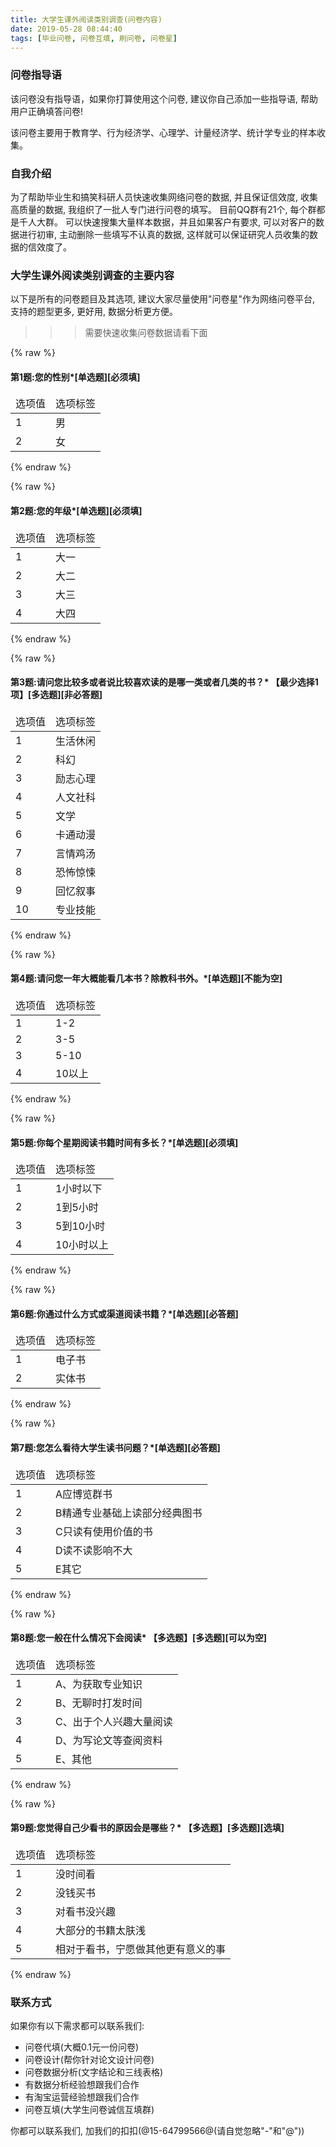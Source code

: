 ```yaml
---
title: 大学生课外阅读类别调查(问卷内容)
date: 2019-05-28 08:44:40
tags: [毕业问卷, 问卷互填, 刷问卷, 问卷星]
---
```


### 问卷指导语

该问卷没有指导语，如果你打算使用这个问卷, 建议你自己添加一些指导语, 帮助用户正确填答问卷!

该问卷主要用于教育学、行为经济学、心理学、计量经济学、统计学专业的样本收集。

<!-- more -->


### 自我介绍

为了帮助毕业生和搞笑科研人员快速收集网络问卷的数据, 并且保证信效度, 收集高质量的数据, 我组织了一批人专门进行问卷的填写。
目前QQ群有21个, 每个群都是千人大群。 可以快速搜集大量样本数据，并且如果客户有要求, 可以对客户的数据进行初审, 
主动删除一些填写不认真的数据, 这样就可以保证研究人员收集的数据的信效度了。



### 大学生课外阅读类别调查的主要内容

以下是所有的问卷题目及其选项, 建议大家尽量使用"问卷星"作为网络问卷平台, 支持的题型更多, 更好用, 数据分析更方便。

>>> 需要快速收集问卷数据请看下面


{% raw %}
<div class="qitem">
<h4>第1题:您的性别*[单选题][必须填]</h4>

<table class="table">
<thead>
<tr><td>选项值</td><td>选项标签</td></tr>
</thead>
<tbody>
<tr><td>1</td><td>男</td></tr>
<tr><td>2</td><td>女</td></tr>
</tbody>
</table>

</div>
{% endraw %}


{% raw %}
<div class="qitem">
<h4>第2题:您的年级*[单选题][必须填]</h4>

<table class="table">
<thead>
<tr><td>选项值</td><td>选项标签</td></tr>
</thead>
<tbody>
<tr><td>1</td><td>大一</td></tr>
<tr><td>2</td><td>大二</td></tr>
<tr><td>3</td><td>大三</td></tr>
<tr><td>4</td><td>大四</td></tr>
</tbody>
</table>

</div>
{% endraw %}


{% raw %}
<div class="qitem">
<h4>第3题:请问您比较多或者说比较喜欢读的是哪一类或者几类的书？* 【最少选择1项】[多选题][非必答题]</h4>

<table class="table">
<thead>
<tr><td>选项值</td><td>选项标签</td></tr>
</thead>
<tbody>
<tr><td>1</td><td>生活休闲</td></tr>
<tr><td>2</td><td>科幻</td></tr>
<tr><td>3</td><td>励志心理</td></tr>
<tr><td>4</td><td>人文社科</td></tr>
<tr><td>5</td><td>文学</td></tr>
<tr><td>6</td><td>卡通动漫</td></tr>
<tr><td>7</td><td>言情鸡汤</td></tr>
<tr><td>8</td><td>恐怖惊悚</td></tr>
<tr><td>9</td><td>回忆叙事</td></tr>
<tr><td>10</td><td>专业技能</td></tr>
</tbody>
</table>

</div>
{% endraw %}


{% raw %}
<div class="qitem">
<h4>第4题:请问您一年大概能看几本书？除教科书外。*[单选题][不能为空]</h4>

<table class="table">
<thead>
<tr><td>选项值</td><td>选项标签</td></tr>
</thead>
<tbody>
<tr><td>1</td><td>1-2</td></tr>
<tr><td>2</td><td>3-5</td></tr>
<tr><td>3</td><td>5-10</td></tr>
<tr><td>4</td><td>10以上</td></tr>
</tbody>
</table>

</div>
{% endraw %}


{% raw %}
<div class="qitem">
<h4>第5题:你每个星期阅读书籍时间有多长？*[单选题][必须填]</h4>

<table class="table">
<thead>
<tr><td>选项值</td><td>选项标签</td></tr>
</thead>
<tbody>
<tr><td>1</td><td>1小时以下</td></tr>
<tr><td>2</td><td>1到5小时</td></tr>
<tr><td>3</td><td>5到10小时</td></tr>
<tr><td>4</td><td>10小时以上</td></tr>
</tbody>
</table>

</div>
{% endraw %}


{% raw %}
<div class="qitem">
<h4>第6题:你通过什么方式或渠道阅读书籍？*[单选题][必答题]</h4>

<table class="table">
<thead>
<tr><td>选项值</td><td>选项标签</td></tr>
</thead>
<tbody>
<tr><td>1</td><td>电子书</td></tr>
<tr><td>2</td><td>实体书</td></tr>
</tbody>
</table>

</div>
{% endraw %}


{% raw %}
<div class="qitem">
<h4>第7题:您怎么看待大学生读书问题？*[单选题][必答题]</h4>

<table class="table">
<thead>
<tr><td>选项值</td><td>选项标签</td></tr>
</thead>
<tbody>
<tr><td>1</td><td>A应博览群书</td></tr>
<tr><td>2</td><td>B精通专业基础上读部分经典图书</td></tr>
<tr><td>3</td><td>C只读有使用价值的书</td></tr>
<tr><td>4</td><td>D读不读影响不大</td></tr>
<tr><td>5</td><td>E其它</td></tr>
</tbody>
</table>

</div>
{% endraw %}


{% raw %}
<div class="qitem">
<h4>第8题:您一般在什么情况下会阅读* 【多选题】[多选题][可以为空]</h4>

<table class="table">
<thead>
<tr><td>选项值</td><td>选项标签</td></tr>
</thead>
<tbody>
<tr><td>1</td><td>A、为获取专业知识</td></tr>
<tr><td>2</td><td>B、无聊时打发时间</td></tr>
<tr><td>3</td><td>C、出于个人兴趣大量阅读</td></tr>
<tr><td>4</td><td>D、为写论文等查阅资料</td></tr>
<tr><td>5</td><td>E、其他</td></tr>
</tbody>
</table>

</div>
{% endraw %}


{% raw %}
<div class="qitem">
<h4>第9题:您觉得自己少看书的原因会是哪些？* 【多选题】[多选题][选填]</h4>

<table class="table">
<thead>
<tr><td>选项值</td><td>选项标签</td></tr>
</thead>
<tbody>
<tr><td>1</td><td>没时间看</td></tr>
<tr><td>2</td><td>没钱买书</td></tr>
<tr><td>3</td><td>对看书没兴趣</td></tr>
<tr><td>4</td><td>大部分的书籍太肤浅</td></tr>
<tr><td>5</td><td>相对于看书，宁愿做其他更有意义的事</td></tr>
</tbody>
</table>

</div>
{% endraw %}



<!-- ---
title: 心理教育医学的问卷免费下载
date: 2019-05-23 08:59:15
tags: [问卷星, 问卷网, 问卷下载, 问卷互填, 问卷设计, 问卷模板, 毕业问卷, 问卷数据分析, 问卷代填, ]
--- -->

### 联系方式
 
如果你有以下需求都可以联系我们:

- 问卷代填(大概0.1元一份问卷)
- 问卷设计(帮你针对论文设计问卷)
- 问卷数据分析(文字结论和三线表格)
- 有数据分析经验想跟我们合作
- 有淘宝运营经验想跟我们合作
- 问卷互填(大学生问卷诚信互填群)

你都可以联系我们, 加我们的扣扣(@15-64799566@(请自觉忽略"-"和"@"))
